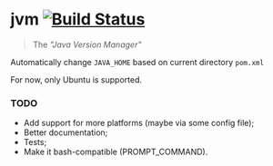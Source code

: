 # jvm  [![Build Status](https://travis-ci.org/caarlos0/jvm.svg?branch=master)](https://travis-ci.org/caarlos0/jvm)

> The _"Java Version Manager"_

Automatically change `JAVA_HOME` based on current directory `pom.xml`

For now, only Ubuntu is supported.

### TODO

- Add support for more platforms (maybe via some config file);
- Better documentation;
- Tests;
- Make it bash-compatible (PROMPT_COMMAND).
